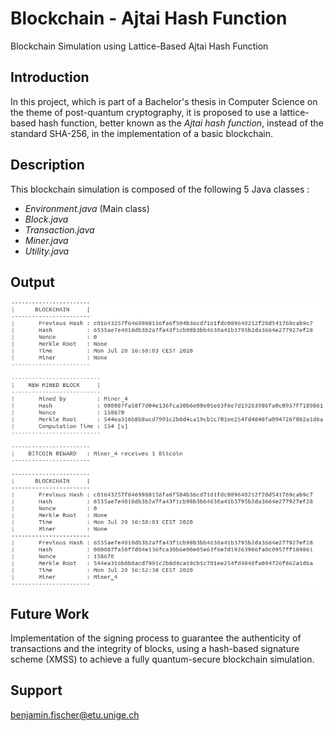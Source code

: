 # Blockchain - Ajtai Hash Function

Blockchain Simulation using Lattice-Based Ajtai Hash Function

## Introduction

In this project, which is part of a Bachelor's thesis in Computer Science on the theme of post-quantum cryptography,
it is proposed to use a lattice-based hash function, better known as the *Ajtai hash function*,
instead of the standard SHA-256, in the implementation of a basic blockchain.

## Description

This blockchain simulation is composed of the following 5 Java classes :

- *Environment.java* (Main class)
- *Block.java*
- *Transaction.java*
- *Miner.java*
- *Utility.java*

## Output 

![alt text](https://github.com/WatiBenj/Blockchain_Ajtai_Hash/blob/master/Output.PNG)

## Future Work

Implementation of the signing process to guarantee the authenticity of transactions and the integrity of blocks,
using a hash-based signature scheme (XMSS) to achieve a fully quantum-secure blockchain simulation.

## Support

benjamin.fischer@etu.unige.ch
